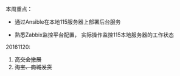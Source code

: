 本周重点：

* 通过Ansible在本地115服务器上部署后台服务

* 熟悉Zabbix监控平台配置， 实际操作监控115本地服务器的工作状态


20161120:

1. ~~高交会撤展~~
2. ~~淘宝、商城发货~~

